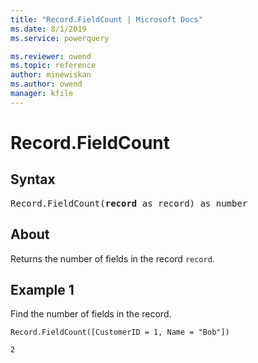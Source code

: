 ```yaml
---
title: "Record.FieldCount | Microsoft Docs"
ms.date: 8/1/2019
ms.service: powerquery

ms.reviewer: owend
ms.topic: reference
author: minewiskan
ms.author: owend
manager: kfile
---
```

# Record.FieldCount

## Syntax

<pre>
Record.FieldCount(<b>record</b> as record) as number 
</pre>
  
## About  
Returns the number of fields in the record `record`.

## Example 1
Find the number of fields in the record.

```powerquery-m
Record.FieldCount([CustomerID = 1, Name = "Bob"])
```

`2`
